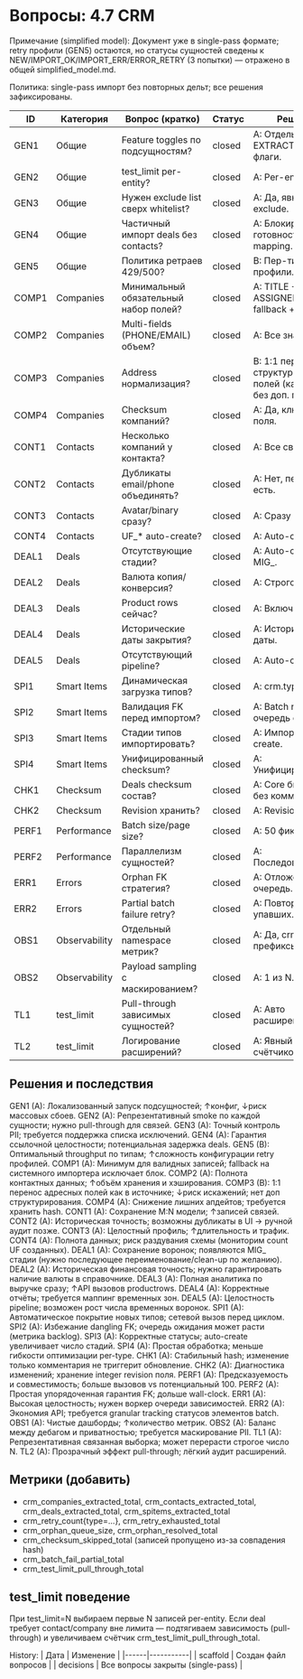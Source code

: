 # Вопросы: 4.7 CRM

Примечание (simplified model): Документ уже в single-pass формате; retry профили (GEN5) остаются, но статусы сущностей сведены к NEW/IMPORT_OK/IMPORT_ERR/ERROR_RETRY (3 попытки) — отражено в общей simplified_model.md.

Политика: single-pass импорт без повторных дельт; все решения зафиксированы.

| ID | Категория | Вопрос (кратко) | Статус | Решение |
|----|-----------|-----------------|--------|---------|
| GEN1 | Общие | Feature toggles по подсущностям? | closed | A: Отдельные EXTRACT_CRM_* флаги. |
| GEN2 | Общие | test_limit per-entity? | closed | A: Per-entity. |
| GEN3 | Общие | Нужен exclude list сверх whitelist? | closed | A: Да, явный exclude. |
| GEN4 | Общие | Частичный импорт deals без contacts? | closed | A: Блокируем до готовности mapping. |
| GEN5 | Общие | Политика ретраев 429/500? | closed | B: Пер-тип профили. |
| COMP1 | Companies | Минимальный обязательный набор полей? | closed | A: TITLE + ASSIGNED_BY_ID fallback + OPENED. |
| COMP2 | Companies | Multi-fields (PHONE/EMAIL) объем? | closed | A: Все значения. |
| COMP3 | Companies | Address нормализация? | closed | B: 1:1 перенос структурированных полей (как в Cloud) без доп. парсинга. |
| COMP4 | Companies | Checksum компаний? | closed | A: Да, ключевые поля. |
| CONT1 | Contacts | Несколько компаний у контакта? | closed | A: Все связи. |
| CONT2 | Contacts | Дубликаты email/phone объединять? | closed | A: Нет, перенос как есть. |
| CONT3 | Contacts | Avatar/binary сразу? | closed | A: Сразу stream. |
| CONT4 | Contacts | UF_* auto-create? | closed | A: Auto-create. |
| DEAL1 | Deals | Отсутствующие стадии? | closed | A: Auto-create MIG_. |
| DEAL2 | Deals | Валюта копия/конверсия? | closed | A: Строго копия. |
| DEAL3 | Deals | Product rows сейчас? | closed | A: Включаем сразу. |
| DEAL4 | Deals | Исторические даты закрытия? | closed | A: Исторические даты. |
| DEAL5 | Deals | Отсутствующий pipeline? | closed | A: Auto-create. |
| SPI1 | Smart Items | Динамическая загрузка типов? | closed | A: crm.type.list. |
| SPI2 | Smart Items | Валидация FK перед импортом? | closed | A: Batch resolve + очередь ожидания. |
| SPI3 | Smart Items | Стадии типов импортировать? | closed | A: Импорт + auto-create. |
| SPI4 | Smart Items | Унифицированный checksum? | closed | A: Унифицированный. |
| CHK1 | Checksum | Deals checksum состав? | closed | A: Core бизнес поля без комментариев. |
| CHK2 | Checksum | Revision хранить? | closed | A: Revision++. |
| PERF1 | Performance | Batch size/page size? | closed | A: 50 фиксировано. |
| PERF2 | Performance | Параллелизм сущностей? | closed | A: Последовательно. |
| ERR1 | Errors | Orphan FK стратегия? | closed | A: Отложенная очередь. |
| ERR2 | Errors | Partial batch failure retry? | closed | A: Повтор только упавших. |
| OBS1 | Observability | Отдельный namespace метрик? | closed | A: Да, crm_* префиксы. |
| OBS2 | Observability | Payload sampling с маскированием? | closed | A: 1 из N. |
| TL1 | test_limit | Pull-through зависимых сущностей? | closed | A: Авто расширение. |
| TL2 | test_limit | Логирование расширений? | closed | A: Явный лог счётчиков. |

## Решения и последствия
GEN1 (A): Локализованный запуск подсущностей; ↑конфиг, ↓риск массовых сбоев.
GEN2 (A): Репрезентативный smoke по каждой сущности; нужно pull-through для связей.
GEN3 (A): Точный контроль PII; требуется поддержка списка исключений.
GEN4 (A): Гарантия ссылочной целостности; потенциальная задержка deals.
GEN5 (B): Оптимальный throughput по типам; ↑сложность конфигурации retry профилей.
COMP1 (A): Минимум для валидных записей; fallback на системного импортера исключает блок.
COMP2 (A): Полнота контактных данных; ↑объём хранения и хэширования.
COMP3 (B): 1:1 перенос адресных полей как в источнике; ↓риск искажений; нет доп структурирования.
COMP4 (A): Снижение лишних апдейтов; требуется хранить hash.
CONT1 (A): Сохранение M:N модели; ↑записей связей.
CONT2 (A): Историческая точность; возможны дубликаты в UI → ручной аудит позже.
CONT3 (A): Целостный профиль; ↑длительность и трафик.
CONT4 (A): Полнота данных; риск раздувания схемы (мониторим count UF созданных).
DEAL1 (A): Сохранение воронок; появляются MIG_ стадии (нужно последующее переименование/clean-up по желанию).
DEAL2 (A): Историческая финансовая точность; нужно гарантировать наличие валюты в справочнике.
DEAL3 (A): Полная аналитика по выручке сразу; ↑API вызовов productrows.
DEAL4 (A): Корректные отчёты; требуется маппинг временных зон.
DEAL5 (A): Целостность pipeline; возможен рост числа временных воронок.
SPI1 (A): Автоматическое покрытие новых типов; сетевой вызов перед циклом.
SPI2 (A): Избежание dangling FK; очередь ожидания может расти (метрика backlog).
SPI3 (A): Корректные статусы; auto-create увеличивает число стадий.
SPI4 (A): Простая обработка; меньше гибкости оптимизации per-type.
CHK1 (A): Стабильный hash; изменение только комментария не триггерит обновление.
CHK2 (A): Диагностика изменений; хранение integer revision поля.
PERF1 (A): Предсказуемость и совместимость; больше вызовов vs потенциальный 100.
PERF2 (A): Простая упорядоченная гарантия FK; дольше wall-clock.
ERR1 (A): Высокая целостность; нужен воркер очереди зависимостей.
ERR2 (A): Экономия API; требуется granular tracking статусов элементов batch.
OBS1 (A): Чистые дашборды; ↑количество метрик.
OBS2 (A): Баланс между дебагом и приватностью; требуется маскирование PII.
TL1 (A): Репрезентативная связанная выборка; может перерасти строгое число N.
TL2 (A): Прозрачный эффект pull-through; лёгкий аудит расширений.

## Метрики (добавить)
- crm_companies_extracted_total, crm_contacts_extracted_total, crm_deals_extracted_total, crm_spitems_extracted_total
- crm_retry_count{type=...}, crm_retry_exhausted_total
- crm_orphan_queue_size, crm_orphan_resolved_total
- crm_checksum_skipped_total (записей пропущено из-за совпадения hash)
- crm_batch_fail_partial_total
- crm_test_limit_pull_through_total

## test_limit поведение
При test_limit=N выбираем первые N записей per-entity. Если deal требует contact/company вне лимита — подтягиваем зависимость (pull-through) и увеличиваем счётчик crm_test_limit_pull_through_total.

History:
| Дата | Изменение |
|------|-----------|
| scaffold | Создан файл вопросов |
| decisions | Все вопросы закрыты (single-pass) |
